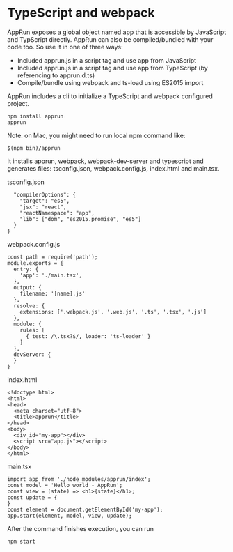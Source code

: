 # TypeScript and webpack

AppRun exposes a global object named app that is accessible by JavaScript and TypScript directly. AppRun can also be compiled/bundled with your code too. So use it in one of three ways:

* Included apprun.js in a script tag and use app from JavaScript
* Included apprun.js in a script tag and use app from TypeScript (by referencing to apprun.d.ts)
* Compile/bundle using webpack and ts-load using ES2015 import


AppRun includes a cli to initialize a TypeScript and webpack configured project.

```
npm install apprun
apprun
```
Note: on Mac, you might need to run local npm command like:

```
$(npm bin)/apprun
```

It installs apprun, webpack, webpack-dev-server and typescript and generates files: tsconfig.json, webpack.config.js, index.html and main.tsx.


tsconfig.json
```
  "compilerOptions": {
    "target": "es5",
    "jsx": "react",
    "reactNamespace": "app",
    "lib": ["dom", "es2015.promise", "es5"]
  }
}
```

webpack.config.js
```
const path = require('path');
module.exports = {
  entry: {
    'app': './main.tsx',
  },
  output: {
    filename: '[name].js'
  },
  resolve: {
    extensions: ['.webpack.js', '.web.js', '.ts', '.tsx', '.js']
  },
  module: {
    rules: [
      { test: /\.tsx?$/, loader: 'ts-loader' }
    ]
  },
  devServer: {
  }
}
```

index.html
```
<!doctype html>
<html>
<head>
  <meta charset="utf-8">
  <title>apprun</title>
</head>
<body>
  <div id="my-app"></div>
  <script src="app.js"></script>
</body>
</html>
```

main.tsx
```
import app from './node_modules/apprun/index';
const model = 'Hello world - AppRun';
const view = (state) => <h1>{state}</h1>;
const update = {
}
const element = document.getElementById('my-app');
app.start(element, model, view, update);
```

After the command finishes execution, you can run
```
npm start
```